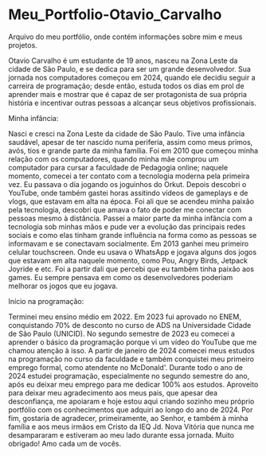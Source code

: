 # Meu_Portfolio-Otavio_Carvalho
 Arquivo do meu portfólio, onde contém informações sobre mim e meus projetos.

Otavio Carvalho é um estudante de 19 anos, nasceu na Zona Leste da cidade de São Paulo, e se dedica para ser um grande desenvolvedor. Sua jornada nos computadores começou em 2024, quando ele decidiu seguir a carreira de programação; desde então, estuda todos os dias em prol de aprender mais e mostrar que é capaz de ser protagonista de sua própria história e incentivar outras pessoas a alcançar seus objetivos profissionais.

Minha infância:

Nasci e cresci na Zona Leste da cidade de São Paulo. Tive uma infância saudável, apesar de ter nascido numa periferia, assim como meus primos, avós, tios e grande parte da minha família.
Foi em 2010 que começou minha relação com os computadores, quando minha mãe comprou um computador para cursar a faculdade de Pedagogia online; naquele momento, comecei a ter contato com a tecnologia moderna pela primeira vez. Eu passava o dia jogando os joguinhos do Orkut. Depois descobri o YouTube, onde também gastei horas assitindo vídeos de gameplays e de vlogs, que estavam em alta na época.
Foi ali que se acendeu minha paixão pela tecnologia, descobri que amava o fato de poder me conectar com pessoas mesmo à distância. Passei a maior parte da minha infância com a tecnologia sob minhas mãos e pude ver a evolução das principais redes sociais e como elas tinham grande influência na forma como as pessoas se informavam e se conectavam socialmente.
Em 2013 ganhei meu primeiro celular touchscreen. Onde eu usava o WhatsApp e jogava alguns dos jogos que estavam em alta naquele momento, como Pou, Angry Birds, Jetpack Joyride e etc. Foi a partir dali que percebi que eu também tinha paixão aos games. Eu sempre pensava em como os desenvolvedores poderiam melhorar os jogos que eu jogava.

Início na programação:

Terminei meu ensino médio em 2022. Em 2023 fui aprovado no ENEM, conquistando 70% de desconto no curso de ADS na Universidade Cidade de São Paulo (UNICID). No segundo semestre de 2023 eu comecei a aprender o básico da programação porque vi um vídeo do YouTube que me chamou atenção à isso. A partir de janeiro de 2024 comecei meus estudos na programação no curso da faculdade e também conquistei meu primeiro emprego formal, como atendente no McDonald'.
Durante todo o ano de 2024 estudei programação, especialmente no segundo semestre do ano, após eu deixar meu emprego para me dedicar 100% aos estudos. Aproveito para deixar meu agradecimento aos meus pais, que apesar dea desconfiança, me apoiaram e hoje estou aqui criando sozinho meu próprio portfólio com os conhecimentos que adquiri ao longo do ano de 2024.
Por fim, gostaria de agradecer, primeiramente, ao Senhor, e também à minha família e aos meus irmãos em Cristo da IEQ Jd. Nova Vitória que nunca me desampararam e estiveram ao meu lado durante essa jornada. Muito obrigado! Amo cada um de vocês.